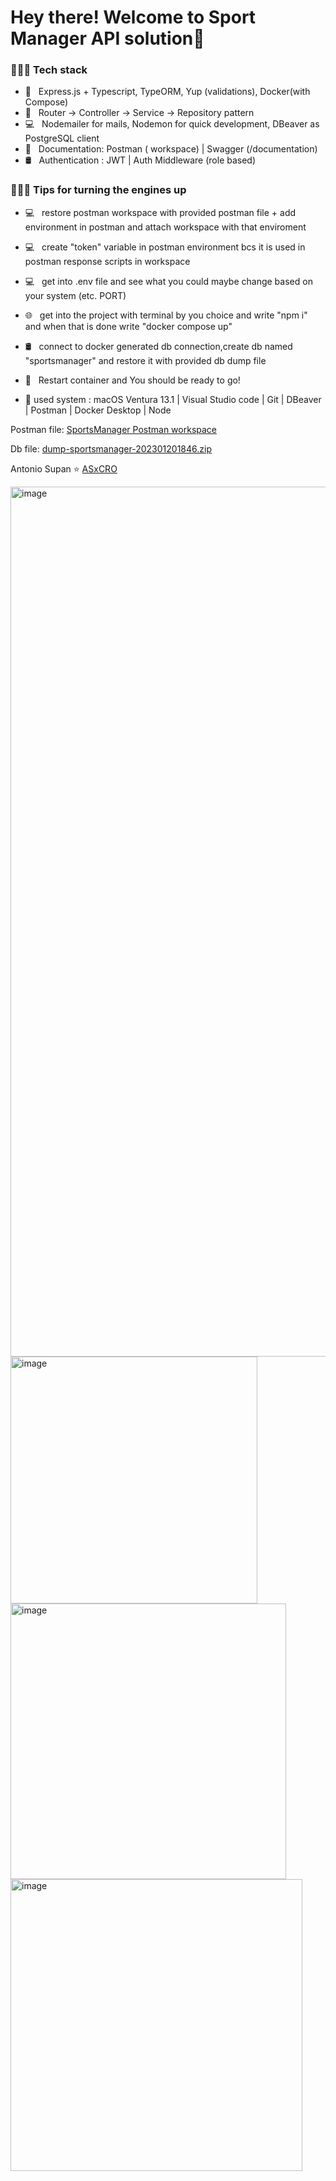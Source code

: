 <h1> Hey there! Welcome to Sport Manager API solution👋 </h1>

<h3> 👨🏻‍💻 Tech stack</h3>

- 🔭 &nbsp; Express.js + Typescript, TypeORM, Yup (validations), Docker(with Compose)
- 🔧 &nbsp; Router -> Controller -> Service -> Repository pattern
- 💻 &nbsp; Nodemailer for mails, Nodemon for quick development, DBeaver as PostgreSQL client
- 💼 &nbsp; Documentation: Postman ( workspace) | Swagger (/documentation)
- 🛢 &nbsp; Authentication : JWT | Auth Middleware (role based)



<h3> 👨🏻‍💻 Tips for turning the engines up</h3>

- 💻 &nbsp; restore postman workspace with provided postman file  + add environment in postman and attach workspace with that enviroment
- 💻 &nbsp; create "token" variable in postman environment bcs it is used in postman response scripts in workspace
- 💻 &nbsp; get into .env file and see what you could maybe change based on your system (etc. PORT)
- 🌐 &nbsp; get into the project with terminal by you choice and write "npm i" and when that is done write "docker compose up"
- 🛢 &nbsp; connect to docker generated db connection,create db named "sportsmanager" and restore it with provided db dump file
- 🔧 &nbsp; Restart container and You should be ready to go!


- 🔧 used system : macOS Ventura 13.1 | Visual Studio code  | Git | DBeaver | Postman | Docker Desktop | Node

 Postman file: 
[SportsManager Postman workspace](https://api.postman.com/collections/13598506-1ae2fdaf-3eb0-46f9-a4ac-7b2132705eaf?access_key=PMAT-01GQ84TE925W9H7N0ED3YZ0AQ0)
  
  Db file: 
  [dump-sportsmanager-202301201846.zip](https://github.com/ASxCRO/SportsManager/files/10468815/dump-sportsmanager-202301201846.zip)
  
Antonio Supan
⭐️ [ASxCRO](https://github.com/asxcro)


<img width="1392" alt="image" src="https://user-images.githubusercontent.com/36239244/213767255-c33f990b-2338-4c0b-9d57-83dca25af8c3.png">
<img width="395" alt="image" src="https://user-images.githubusercontent.com/36239244/213767681-f35f51b6-3023-4ee6-a46f-a4d395b25d4c.png">
<img width="441" alt="image" src="https://user-images.githubusercontent.com/36239244/213768636-4bc718ac-17d6-4459-b465-0be23f46cdc7.png">
<img width="467" alt="image" src="https://user-images.githubusercontent.com/36239244/213768935-4a4689dc-136b-4b5a-8d5f-91e59152e1e5.png">

